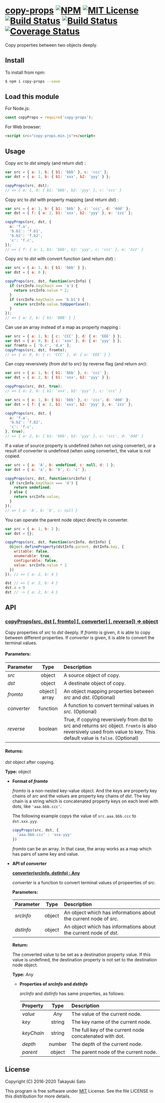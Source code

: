 # [copy-props][repo-url] [![NPM][npm-img]][npm-url] [![MIT License][mit-img]][mit-url] [![Build Status][travis-img]][travis-url] [![Build Status][appveyor-img]][appveyor-url] [![Coverage Status][coverage-img]][coverage-url]

Copy properties between two objects deeply.

## Install

To install from npm:

```sh
$ npm i copy-props --save
```

## Load this module

For Node.js:

```js
const copyProps = require('copy-props');
```

For Web browser:

```html
<script src="copy-props.min.js"></script>
```

## Usage

Copy *src* to *dst* simply (and return *dst*) :

```js
var src = { a: 1, b: { b1: 'bbb' }, c: 'ccc' };
var dst = { a: 2, b: { b1: 'xxx', b2: 'yyy' } };

copyProps(src, dst);
// => { a: 1, b: { b1: 'bbb', b2: 'yyy' }, c: 'ccc' }
```

Copy *src* to *dst* with property mapping (and return *dst*) :

```js
var src = { a: 1, b: { b1: 'bbb' }, c: 'ccc', d: 'ddd' };
var dst = { f: { a: 2, b1: 'xxx', b2: 'yyy' }, e: 'zzz' };

copyProps(src, dst, {
  a: 'f.a',
  'b.b1': 'f.b1',
  'b.b2': 'f.b2',
  'c': 'f.c',
});
// => { f: { a: 1, b1: 'bbb', b2: 'yyy', c: 'ccc' }, e: 'zzz' }
```

Copy *src* to *dst* with convert function (and return *dst*) :

```js
var src = { a: 1, b: { b1: 'bbb' } };
var dst = { a: 0 };

copyProps(src, dst, function(srcInfo) {
  if (srcInfo.keyChain === 'a') {
    return srcInfo.value * 2;
  }
  if (srcInfo.keyChain === 'b.b1') {
    return srcInfo.value.toUpperCase();
  }
});
// => { a: 2, b: { b1: 'BBB' } }
```

Can use an array instead of a map as property mapping :

```js
var src = { a: 1, b: { c: 'CCC' }, d: { e: 'EEE' } };
var dst = { a: 9, b: { c: 'xxx' }, d: { e: 'yyy' } };
var fromto = [ 'b.c', 'd.e' ];
copyProps(src, dst, fromto);
// => { a: 9, b: { c: 'CCC' }, d: { e: 'EEE' } }
```

Can copy reversively (from *dst* to *src*) by reverse flag (and return *src*):

```js
var src = { a: 1, b: { b1: 'bbb' }, c: 'ccc' };
var dst = { a: 2, b: { b1: 'xxx', b2: 'yyy' } };

copyProps(src, dst, true);
// => { a: 2, b: { b1: 'xxx', b2: 'yyy' }, c: 'ccc' }
```

```js
var src = { a: 1, b: { b1: 'bbb' }, c: 'ccc', d: 'ddd' };
var dst = { f: { a: 2, b1: 'xxx', b2: 'yyy' }, e: 'zzz' };

copyProps(src, dst, {
  a: 'f.a',
  'b.b2': 'f.b2',
  'c': 'f.c',
}, true);
// => { a: 2, b: { b1: 'bbb', b2: 'yyy' }, c: 'ccc', d: 'ddd' }
```

If a value of source property is undefined (when not using converter), or a result of converter is undefined (when using converter), the value is not copied.

```js
var src = { a: 'A', b: undefined, c: null, d: 1 };
var dst = { a: 'a', b: 'b', c: 'c' };

copyProps(src, dst, function(srcInfo) {
  if (srcInfo.keyChain === 'd') {
    return undefined;
  } else {
    return srcInfo.value;
  }
});
// => { a: 'A', b: 'b', c: null }
```

You can operate the parent node object directly in converter.

```js
var src = { a: 1, b: 2 };
var dst = {};

copyProps(src, dst, function(srcInfo, dstInfo) {
  Object.defineProperty(dstInfo.parent, dstInfo.key, {
    writable: false,
    enumerable: true,
    configurable: false,
    value: srcInfo.value * 2
  })
}); // => { a: 2, b: 4 }

dst // => { a: 2, b: 4 }
dst.a = 9
dst // -> { a: 2, b: 4 }
```

## API

### <u>copyProps(src, dst [, fromto] [, converter] [, reverse]) => object</u>

Copy properties of *src* to *dst* deeply.
If *fromto* is given, it is able to copy between different properties.
If *converter* is given, it is able to convert the terminal values.

#### Parameters:

| Parameter   |  Type  | Description                                      |
|:------------|:------:|:-------------------------------------------------|
| *src*       | object | A source object of copy.                         |
| *dst*       | object | A destinate object of copy.                      |
| *fromto*    | object &#124; array | An object mapping properties between *src* and *dst*. (Optional) |
| *converter* |function| A function to convert terminal values in *src*. (Optional) |
| *reverse*   |boolean | True, if copying reversively from dst to src and returns src object. `fromto` is also reversively used from value to key. This default value is `false`. (Optional) |

#### Returns:

*dst* object after copying.

**Type:** object

* **Format of <i>fromto</i>**

    *fromto* is a non-nested key-value object. And the *key*s are property key    chains of *src* and the *value*s are property key chains of *dst*. 
    The key chain is a string which is concatenated property keys on each level with dots, like `'aaa.bbb.ccc'`.

    The following example copys the value of `src.aaa.bbb.ccc` to `dst.xxx.yyy`.

    ```js
    copyProps(src, dst, {
      'aaa.bbb.ccc' : 'xxx.yyy'
    })
    ```

    *fromto* can be an array. In that case, the array works as a map which has pairs of same key and value.
    
* **API of <i>converter</i>**

    **<u>converter(srcInfo, dstInfo) : Any</u>**

    *converter* is a function to convert terminal values of propeerties of *src*.

    **Parameters:**

    | Parameter   |  Type  | Description                                  |
    |:------------|:------:|:---------------------------------------------|
    | *srcInfo*   | object | An object which has informations about the current node of *src*. |
    | *dstInfo*   | object | An object which has informations about the current node of *dst*. |
    
    **Return:**
    
    The converted value to be set as a destination property value. If this value is undefined, the destination property is not set to the destination node object.
    
    **Type:** *Any*
    
    * **Properties of <i>srcInfo</i> and <i>dstInfo</i>**

        *srcInfo* and *dstInfo* has same properties, as follows:
    
        | Property   |  Type  | Description                               |
        |:-----------|:------:|:------------------------------------------|
        | *value*    | *Any*  | The value of the current node.            |
        | *key*      | string | The key name of the current node.         |
        | *keyChain* | string | The full key of the current node concatenated with dot. |
        | *depth*    | number | The depth of the current node.            |
        | *parent*   | object | The parent node of the current node.      |


## License

Copyright (C) 2016-2020 Takayuki Sato

This program is free software under [MIT][mit-url] License.
See the file LICENSE in this distribution for more details.

[repo-url]: https://github.com/sttk/copy-props/
[npm-img]: https://img.shields.io/badge/npm-v2.0.4-blue.svg
[npm-url]: https://www.npmjs.org/package/copy-props/
[mit-img]: https://img.shields.io/badge/license-MIT-green.svg
[mit-url]: https://opensource.org/licenses.MIT
[travis-img]: https://travis-ci.org/sttk/copy-props.svg?branch=master
[travis-url]: https://travis-ci.org/sttk/copy-props
[appveyor-img]: https://ci.appveyor.com/api/projects/status/github/sttk/copy-props?branch=master&svg=true
[appveyor-url]: https://ci.appveyor.com/project/sttk/copy-props
[coverage-img]: https://coveralls.io/repos/github/sttk/copy-props/badge.svg?branch=master
[coverage-url]: https://coveralls.io/github/sttk/copy-props?branch=master
